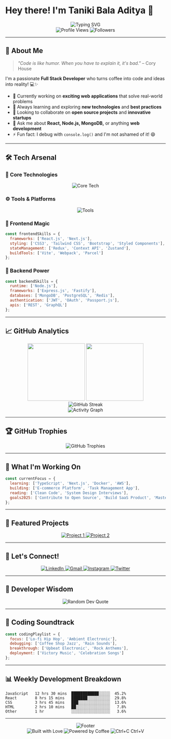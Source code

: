 # Hey there! I'm Taniki Bala Aditya 👋

<div align="center">
  <img src="https://readme-typing-svg.herokuapp.com?font=Fira+Code&size=30&duration=3000&pause=1000&color=36BCF7&center=true&vCenter=true&width=600&lines=Full+Stack+Web+Developer;MERN+Stack+Enthusiast;Clean+Code+Advocate;Always+Learning+New+Tech" alt="Typing SVG" />
</div>

<div align="center">
  <img src="https://komarev.com/ghpvc/?username=Balaaditya04&label=Profile%20Views&color=36BCF7&style=flat-square" alt="Profile Views" />
  <img src="https://img.shields.io/github/followers/Balaaditya04?label=Followers&style=flat-square&color=36BCF7" alt="Followers" />
</div>

---

## 🚀 About Me

> *"Code is like humor. When you have to explain it, it's bad."* – Cory House

I'm a passionate **Full Stack Developer** who turns coffee into code and ideas into reality! 💻✨

- 🔭 Currently working on **exciting web applications** that solve real-world problems
- 🌱 Always learning and exploring **new technologies** and **best practices**
- 👯 Looking to collaborate on **open source projects** and **innovative startups**
- 💬 Ask me about **React, Node.js, MongoDB,** or anything **web development**
- ⚡ Fun fact: I debug with `console.log()` and I'm not ashamed of it! 😄

---

## 🛠️ Tech Arsenal

### 🎯 Core Technologies
<div align="center">
  <img src="https://skillicons.dev/icons?i=js,ts,react,nodejs,express,mongodb,html,css" alt="Core Tech" />
</div>

### ⚙️ Tools & Platforms
<div align="center">
  <img src="https://skillicons.dev/icons?i=git,github,vscode,docker,aws,figma,postman,npm" alt="Tools" />
</div>

### 🎨 Frontend Magic
```javascript
const frontendSkills = {
  frameworks: ['React.js', 'Next.js'],
  styling: ['CSS3', 'Tailwind CSS', 'Bootstrap', 'Styled Components'],
  stateManagement: ['Redux', 'Context API', 'Zustand'],
  buildTools: ['Vite', 'Webpack', 'Parcel']
};
```

### 🔧 Backend Power
```javascript
const backendSkills = {
  runtime: ['Node.js'],
  frameworks: ['Express.js', 'Fastify'],
  databases: ['MongoDB', 'PostgreSQL', 'Redis'],
  authentication: ['JWT', 'OAuth', 'Passport.js'],
  apis: ['REST', 'GraphQL']
};
```

---

## 📈 GitHub Analytics

<div align="center">
  <img height="180em" src="https://github-readme-stats.vercel.app/api?username=Balaaditya04&show_icons=true&theme=tokyonight&include_all_commits=true&count_private=true&hide_border=true&bg_color=0D1117&title_color=36BCF7&icon_color=36BCF7&text_color=c9d1d9"/>
  <img height="180em" src="https://github-readme-stats.vercel.app/api/top-langs/?username=Balaaditya04&layout=compact&theme=tokyonight&hide_border=true&bg_color=0D1117&title_color=36BCF7&text_color=c9d1d9"/>
</div>

<div align="center">
  <img src="https://github-readme-streak-stats.herokuapp.com/?user=Balaaditya04&theme=tokyonight&hide_border=true&background=0D1117&stroke=36BCF7&ring=36BCF7&fire=36BCF7&currStreakLabel=36BCF7" alt="GitHub Streak" />
</div>

<div align="center">
  <img src="https://github-readme-activity-graph.vercel.app/graph?username=Balaaditya04&theme=tokyo-night&hide_border=true&bg_color=0D1117&color=36BCF7&line=36BCF7&point=FFFFFF" alt="Activity Graph" />
</div>

---

## 🏆 GitHub Trophies

<div align="center">
  <img src="https://github-profile-trophy.vercel.app/?username=Balaaditya04&theme=tokyonight&no-frame=true&no-bg=true&margin-w=4&row=1" alt="GitHub Trophies" />
</div>

---

## 💼 What I'm Working On

```javascript
const currentFocus = {
  learning: ['TypeScript', 'Next.js', 'Docker', 'AWS'],
  building: ['E-commerce Platform', 'Task Management App'],
  reading: ['Clean Code', 'System Design Interviews'],
  goals2025: ['Contribute to Open Source', 'Build SaaS Product', 'Master DevOps']
};
```

---

## 🌟 Featured Projects

<div align="center">
  <a href="https://github.com/Balaaditya04/project1">
    <img src="https://github-readme-stats.vercel.app/api/pin/?username=Balaaditya04&repo=project1&theme=tokyonight&hide_border=true&bg_color=0D1117&title_color=36BCF7&text_color=c9d1d9" alt="Project 1" />
  </a>
  <a href="https://github.com/Balaaditya04/project2">
    <img src="https://github-readme-stats.vercel.app/api/pin/?username=Balaaditya04&repo=project2&theme=tokyonight&hide_border=true&bg_color=0D1117&title_color=36BCF7&text_color=c9d1d9" alt="Project 2" />
  </a>
</div>

---

## 🤝 Let's Connect!

<div align="center">
  <a href="https://www.linkedin.com/in/taniki-bala-aditya/">
    <img src="https://img.shields.io/badge/LinkedIn-0077B5?style=for-the-badge&logo=linkedin&logoColor=white" alt="LinkedIn" />
  </a>
  <a href="mailto:aditya.taninki@gmail.com">
    <img src="https://img.shields.io/badge/Gmail-D14836?style=for-the-badge&logo=gmail&logoColor=white" alt="Gmail" />
  </a>
  <a href="https://www.instagram.com/bala_aditya/">
    <img src="https://img.shields.io/badge/Instagram-E4405F?style=for-the-badge&logo=instagram&logoColor=white" alt="Instagram" />
  </a>
  <a href="https://twitter.com/yourusername">
    <img src="https://img.shields.io/badge/Twitter-1DA1F2?style=for-the-badge&logo=twitter&logoColor=white" alt="Twitter" />
  </a>
</div>

---

## 💭 Developer Wisdom

<div align="center">
  <img src="https://quotes-github-readme.vercel.app/api?type=horizontal&theme=tokyonight" alt="Random Dev Quote" />
</div>

---

## 🎵 Coding Soundtrack

```javascript
const codingPlaylist = {
  focus: ['Lo-fi Hip Hop', 'Ambient Electronic'],
  debugging: ['Coffee Shop Jazz', 'Rain Sounds'],
  breakthrough: ['Upbeat Electronic', 'Rock Anthems'],
  deployment: ['Victory Music', 'Celebration Songs']
};
```

---

## 📊 Weekly Development Breakdown

<!--START_SECTION:waka-->
```text
JavaScript   12 hrs 30 mins  ████████████░░░░░  45.2%
React        8 hrs 15 mins   ███████░░░░░░░░░░  29.8%
CSS          3 hrs 45 mins   ███░░░░░░░░░░░░░░  13.6%
HTML         2 hrs 10 mins   ██░░░░░░░░░░░░░░░   7.8%
Other        1 hr            ░░░░░░░░░░░░░░░░░   3.6%
```
<!--END_SECTION:waka-->

---

<div align="center">
  <img src="https://capsule-render.vercel.app/api?type=waving&color=gradient&height=100&section=footer&text=Thanks%20for%20visiting!&fontSize=20&fontAlignY=75&desc=Let's%20build%20something%20amazing%20together&descAlignY=55&descAlign=50" alt="Footer" />
</div>

<div align="center">
  <img src="https://forthebadge.com/images/badges/built-with-love.svg" alt="Built with Love" />
  <img src="https://forthebadge.com/images/badges/powered-by-coffee.svg" alt="Powered by Coffee" />
  <img src="https://forthebadge.com/images/badges/ctrl-c-ctrl-v.svg" alt="Ctrl+C Ctrl+V" />
</div>

